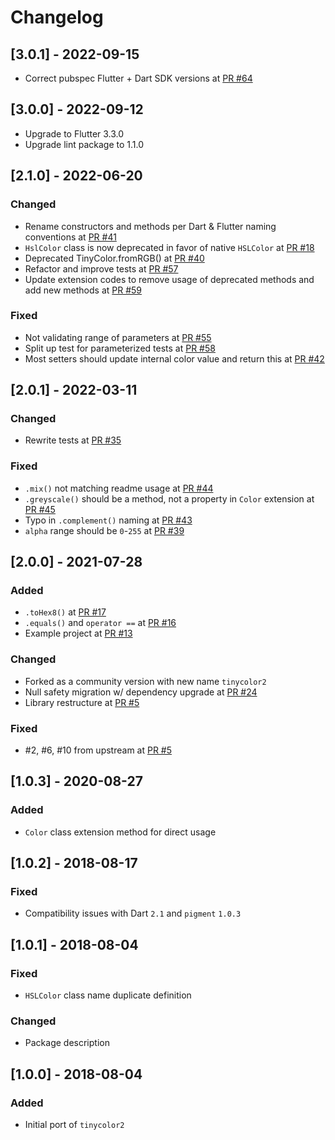 # Changelog

## [3.0.1] - 2022-09-15

- Correct pubspec Flutter + Dart SDK versions at [PR #64](https://github.com/TinyCommunity/tinycolor2/pull/64) 

## [3.0.0] - 2022-09-12

- Upgrade to Flutter 3.3.0
- Upgrade lint package to 1.1.0

## [2.1.0] - 2022-06-20

### Changed
* Rename constructors and methods per Dart & Flutter naming conventions at [PR #41](https://github.com/TinyCommunity/tinycolor2/pull/41)
* `HslColor` class is now deprecated in favor of native `HSLColor` at [PR #18](https://github.com/TinyCommunity/tinycolor2/pull/35)
* Deprecated TinyColor.fromRGB() at [PR #40](https://github.com/TinyCommunity/tinycolor2/pull/40)
* Refactor and improve tests at [PR #57](https://github.com/TinyCommunity/tinycolor2/pull/57)
* Update extension codes to remove usage of deprecated methods and add new methods at [PR #59](https://github.com/TinyCommunity/tinycolor2/pull/59)

### Fixed
* Not validating range of parameters at [PR #55](https://github.com/TinyCommunity/tinycolor2/pull/55)
* Split up test for parameterized tests at [PR #58](https://github.com/TinyCommunity/tinycolor2/pull/58)
* Most setters should update internal color value and return this at [PR #42](https://github.com/TinyCommunity/tinycolor2/pull/42)

## [2.0.1] - 2022-03-11

### Changed
* Rewrite tests at [PR #35](https://github.com/TinyCommunity/tinycolor2/pull/35)

### Fixed
* `.mix()` not matching readme usage at [PR #44](https://github.com/TinyCommunity/tinycolor2/pull/44)
* `.greyscale()` should be a method, not a property in `Color` extension at [PR #45](https://github.com/TinyCommunity/tinycolor2/pull/45)
* Typo in `.complement()` naming at [PR #43](https://github.com/TinyCommunity/tinycolor2/pull/43)
* `alpha` range should be `0`-`255` at [PR #39](https://github.com/TinyCommunity/tinycolor2/pull/39)

## [2.0.0] - 2021-07-28

### Added
* `.toHex8()` at [PR #17](https://github.com/TinyCommunity/tinycolor2/pull/17)
* `.equals()` and `operator ==` at [PR #16](https://github.com/TinyCommunity/tinycolor2/pull/16)
* Example project at [PR #13](https://github.com/TinyCommunity/tinycolor2/pull/13)

### Changed
* Forked as a community version with new name `tinycolor2`
* Null safety migration w/ dependency upgrade at [PR #24](https://github.com/TinyCommunity/tinycolor2/pull/24)
* Library restructure at [PR #5](https://github.com/TinyCommunity/tinycolor2/pull/5)

### Fixed
* #2, #6, #10 from upstream at [PR #5](https://github.com/TinyCommunity/tinycolor2/pull/5)

## [1.0.3] - 2020-08-27

### Added
* `Color` class extension method for direct usage

## [1.0.2] - 2018-08-17

### Fixed
* Compatibility issues with Dart `2.1` and `pigment` `1.0.3`

## [1.0.1] - 2018-08-04

### Fixed
* `HSLColor` class name duplicate definition

### Changed
* Package description

## [1.0.0] - 2018-08-04

### Added
* Initial port of `tinycolor2`
